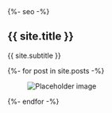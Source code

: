 ---
---
<!DOCTYPE html>
<html>
  <head>
    <meta charset="utf-8">
    <meta name="viewport" content="width=device-width, initial-scale=1">
    {%- seo -%}
    <title>Hello Bulma!</title>
    <link rel="stylesheet" href="https://cdn.jsdelivr.net/npm/bulma@0.8.1/css/bulma.min.css">
    <script defer src="https://use.fontawesome.com/releases/v5.3.1/js/all.js"></script>
	<style>
		.is-pixel-perfect {
			image-rendering: pixelated;
		}
	</style>
  </head>
  <body>
  <section class="section">
    <div class="container">
	  <div class='columns'>
		<div class='column is-half is-offset-one-quarter'>
      <h1 class="title">
		{{ site.title }}
      </h1>
      <p class="subtitle">
		{{ site.subtitle }}
      </p>
      {%- for post in site.posts -%}
			<article class='section'>
				<figure class="image is-128x128">
				  <img src="{{ post.image }}" class='is-pixel-perfect' alt="Placeholder image">
				</figure>
			</article>
      {%- endfor -%}
		</div>
	  </div>
    </div>
  </section>
  </body>
</html>
